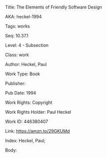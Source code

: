Title: The Elements of Friendly Software Design 


AKA: heckel-1994 

Tags: works 

Seq:  10.37.1 

Level: 4 - Subsection  

Class: work 

Author: Heckel, Paul

Work Type: Book

Publisher: 

Pub Date: 1994

Work Rights:  Copyright

Work Rights Holder: Paul Heckel

Work ID: 446380407

Link: https://amzn.to/29GKUMd 

Index: Heckel, Paul;  

Body:  

